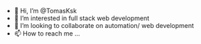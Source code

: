 - 👋 Hi, I’m @TomasKsk
- 👀 I’m interested in full stack web development
- 💞️ I’m looking to collaborate on automation/ web development
- 📫 How to reach me ...

<!---
TomasKsk/TomasKsk is a ✨ special ✨ repository because its `README.md` (this file) appears on your GitHub profile.
You can click the Preview link to take a look at your changes.
--->
